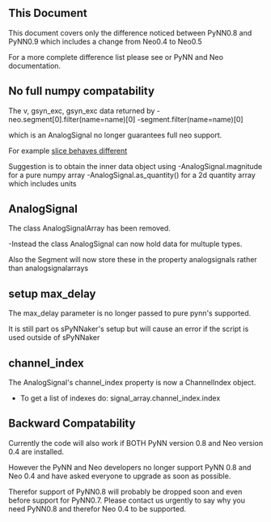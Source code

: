 This Document
-------------
This document covers only the difference noticed between PyNN0.8 and PyNN0.9 which includes a change from Neo0.4 to Neo0.5

For a more complete difference list please see or PyNN and Neo documentation. 

No full numpy compatability
---------------------------
The v, gsyn_exc, gsyn_exc data returned by 
-neo.segment[0].filter(name=name)[0]
-segment.filter(name=name)[0]

which is an AnalogSignal no longer guarantees full neo support.

For example [slice behaves different](https://github.com/NeuralEnsemble/python-neo/issues/407) 

Suggestion is to obtain the inner data object using
-AnalogSignal.magnitude for a pure numpy array
-AnalogSignal.as_quantity() for a 2d quantity array which includes units

AnalogSignal
------------
The class AnalogSignalArray has been removed.

-Instead the class AnalogSignal can now hold data for multuple types.

Also the Segment will now store these in the property analogsignals rather than analogsignalarrays

setup max_delay
---------------
The max_delay parameter is no longer passed to pure pynn's supported.

It is still part os sPyNNaker's setup but will cause an error if the script is used outside of sPyNNaker

channel_index
-------------
The AnalogSignal's channel_index property is now a ChannelIndex object.

- To get a list of indexes do: signal_array.channel_index.index

Backward Compatability
----------------------
Currently the code will also work if BOTH PyNN version 0.8 and Neo version 0.4 are installed.

However the PyNN and Neo developers no longer support PyNN 0.8 and Neo 0.4 and have asked everyone to upgrade as soon as possible.

Therefor support of PyNN0.8 will probably be dropped soon and even before support for PyNN0.7.
Please contact us urgently to say why you need PyNN0.8 and therefor Neo 0.4 to be supported.

 

